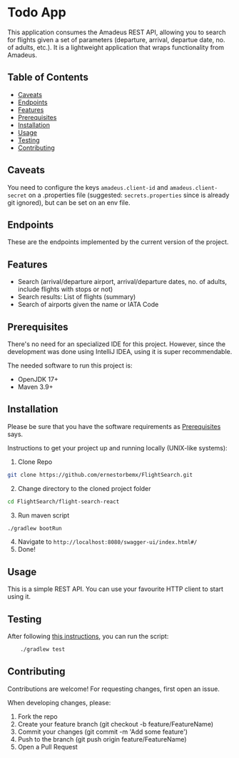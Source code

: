 # Todo App

This application consumes the Amadeus REST API, allowing you to search for
flights given a set of parameters (departure, arrival, departue date, no. of adults, etc.). It is
a lightweight application that wraps functionality from Amadeus.

## Table of Contents

- [Caveats](#caveats)
- [Endpoints](#endpoints)
- [Features](#features)
- [Prerequisites](#prerequisites)
- [Installation](#installation)
- [Usage](#usage)
- [Testing](#testing)
- [Contributing](#contributing)

## Caveats
You need to configure the keys `amadeus.client-id` and `amadeus.client-secret`
on a .properties file (suggested: `secrets.properties` since is already git ignored), but can
be set on an env file.

## Endpoints

These are the endpoints implemented by the current version of the project.


## Features

- Search (arrival/departure airport, arrival/departure dates, no. of adults, include flights with stops or not)
- Search results: List of flights (summary)
- Search of airports given the name or IATA Code

## Prerequisites

There's no need for an specialized IDE for this project.
However, since the development was done using IntelliJ IDEA, using it
is super recommendable.

The needed software to run this project is:

- OpenJDK 17+
- Maven 3.9+


## Installation

Please be sure that you have the software requirements as [Prerequisites](#prerequisites) says.

Instructions to get your project up and running locally (UNIX-like systems):
1. Clone Repo
```bash
git clone https://github.com/ernestorbemx/FlightSearch.git
```
2. Change directory to the cloned project folder
```bash
cd FlightSearch/flight-search-react
```
3. Run maven script
```bash
./gradlew bootRun
```
4. Navigate to `http://localhost:8080/swagger-ui/index.html#/`
5. Done!

## Usage

This is a simple REST API. You can use your favourite
HTTP client to start using it.


## Testing

After following [this instructions](#installation), you can run the script:

```bash
    ./gradlew test
```

## Contributing
Contributions are welcome! For requesting changes, first open an issue.

When developing changes, please:
1. Fork the repo
2. Create your feature branch (git checkout -b feature/FeatureName)
3. Commit your changes (git commit -m 'Add some feature')
4. Push to the branch (git push origin feature/FeatureName)
5. Open a Pull Request




